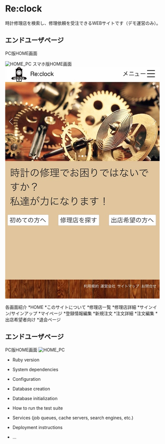 # Re:clock
時計修理店を検索し、修理依頼を受注できるWEBサイトです（デモ運営のみ）。
  
## エンドユーザページ
  
PC版HOME画面
  
<img src="https://github.com/TBTYOF/images/blob/master/reclock/home_pc.PNG" alt="HOME_PC" title="サンプル">
スマホ版HOME画面
  
<img src="https://github.com/TBTYOF/images/blob/master/reclock/home_sp.jpg" alt="HOME_SP" title="サンプル">
  
各画面紹介
  *HOME
   *このサイトについて
  *修理店一覧
  *修理店詳細
  *サインイン/サインアップ
  *マイページ
  *登録情報編集
  *新規注文
  *注文詳細
  *注文編集
  *出店希望者向け
  *退会ページ
  
## エンドユーザページ
PC版HOME画面
<img src="https://github.com/TBTYOF/images/blob/master/reclock/home_pc.PNG" alt="HOME_PC" title="サンプル">
  
  
  
  
* Ruby version

* System dependencies

* Configuration

* Database creation

* Database initialization

* How to run the test suite

* Services (job queues, cache servers, search engines, etc.)

* Deployment instructions

* ...

